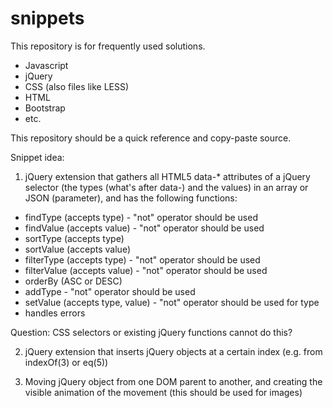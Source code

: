 # snippets

This repository is for frequently used solutions.

- Javascript
- jQuery
- CSS (also files like LESS)
- HTML
- Bootstrap
- etc.

This repository should be a quick reference and copy-paste source.


Snippet idea:

1. jQuery extension that gathers all HTML5 data-* attributes of a jQuery selector (the types (what's after data-) and the values) in an array or JSON (parameter), and has the following functions:
  - findType (accepts type) - "not" operator should be used
  - findValue (accepts value) - "not" operator should be used
  - sortType (accepts type)
  - sortValue  (accepts value)
  - filterType (accepts type) - "not" operator should be used
  - filterValue (accepts value) - "not" operator should be used
  - orderBy (ASC or DESC)
  - addType - "not" operator should be used
  - setValue (accepts type, value) - "not" operator should be used for type
  - handles errors

Question: CSS selectors or existing jQuery functions cannot do this?

2. jQuery extension that inserts jQuery objects at a certain index (e.g. from indexOf(3) or eq(5))

3. Moving jQuery object from one DOM parent to another, and creating the visible animation of the movement (this should be used for images)
